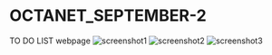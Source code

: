 # OCTANET_SEPTEMBER-2
TO DO LIST webpage
![screenshot1](https://github.com/madhavguptaaa/OCTANET_SEPTEMBER-2/assets/94856308/1908bf00-78d4-47e0-8984-7620f3f2b9cb)
![screenshot2](https://github.com/madhavguptaaa/OCTANET_SEPTEMBER-2/assets/94856308/00dd6cd3-a5ac-46f3-98df-705d4f2743e3)
![screenshot3](https://github.com/madhavguptaaa/OCTANET_SEPTEMBER-2/assets/94856308/629dcc8c-1330-477f-92b7-83e2c5128a65)
